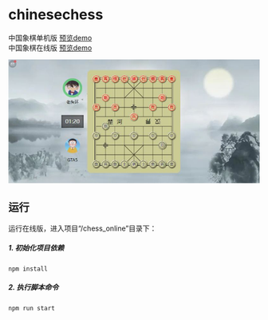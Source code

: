 # chinesechess
中国象棋单机版
<a target="_blank" href="https://albertlebron.github.io/chinesechess/chess.html">预览demo</a><br>
中国象棋在线版
<a target="_blank" href="http://119.3.144.14:8890/">预览demo</a><br>

<img alt="游戏截图加载中..." src="./demo.JPG" />

## 运行
运行在线版，进入项目“/chess_online”目录下：<br>
##### 1. 初始化项目依赖<br>
    npm install
##### 2. 执行脚本命令<br>
    npm run start
